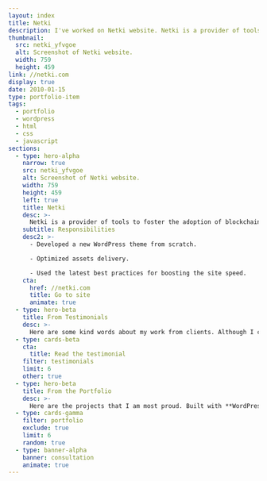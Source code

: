 ```yaml
---
layout: index
title: Netki
description: I've worked on Netki website. Netki is a provider of tools to foster the adoption of blockchain technology from Los Angeles, United States.
thumbnail:
  src: netki_yfvgoe
  alt: Screenshot of Netki website.
  width: 759
  height: 459
link: //netki.com
display: true
date: 2010-01-15
type: portfolio-item
tags:
  - portfolio
  - wordpress
  - html
  - css
  - javascript
sections:
  - type: hero-alpha
    narrow: true
    src: netki_yfvgoe
    alt: Screenshot of Netki website.
    width: 759
    height: 459
    left: true
    title: Netki
    desc: >-
      Netki is a provider of tools to foster the adoption of blockchain technology from Los Angeles, United States. The website runs on WordPress and WPEngine.
    subtitle: Responsibilities
    desc2: >-
      - Developed a new WordPress theme from scratch.

      - Optimized assets delivery.

      - Used the latest best practices for boosting the site speed.
    cta:
      href: //netki.com
      title: Go to site
      animate: true
  - type: hero-beta
    title: From Testimonials
    desc: >-
      Here are some kind words about my work from clients. Although I collaborated with clients from more than 10 countries, most of them came from **The United States**.
  - type: cards-beta
    cta:
      title: Read the testimonial
    filter: testimonials
    limit: 6
    other: true
  - type: hero-beta
    title: From the Portfolio
    desc: >-
      Here are the projects that I am most proud. Built with **WordPress**, **Shopify**, **Jekyll**, and **Hugo**, among others.
  - type: cards-gamma
    filter: portfolio
    exclude: true
    limit: 6
    random: true
  - type: banner-alpha
    banner: consultation
    animate: true
---
```

